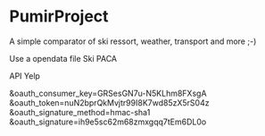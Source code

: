 PumirProject
============
A simple comparator of ski ressort, weather, transport and more ;-)

Use a opendata file Ski PACA

API Yelp

&oauth_consumer_key=GRSesGN7u-N5KLhm8FXsgA
&oauth_token=nuN2bprQkMvjtr99I8K7wd85zX5rS04z
&oauth_signature_method=hmac-sha1
&oauth_signature=ih9e5sc62m68zmxgqq7tEm6DL0o